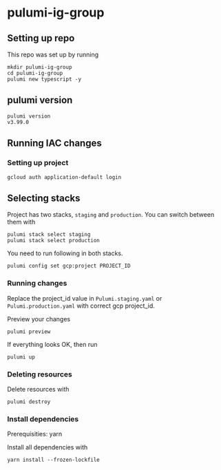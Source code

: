 # pulumi-ig-group

## Setting up repo

This repo was set up by running

``````
mkdir pulumi-ig-group
cd pulumi-ig-group
pulumi new typescript -y
``````

## pulumi version

``````
pulumi version
v3.99.0
``````


## Running IAC changes

### Setting up project


``````
gcloud auth application-default login
``````


## Selecting stacks

Project has two stacks, `staging` and `production`. You can switch between them with

`````
pulumi stack select staging
pulumi stack select production
`````

You need to run following in both stacks.

``````
pulumi config set gcp:project PROJECT_ID
``````

### Running changes


Replace the project_id value in  `Pulumi.staging.yaml` or `Pulumi.production.yaml` with correct gcp project_id.

Preview your changes

``````
pulumi preview
``````

If everything looks OK, then run

``````
pulumi up
``````

### Deleting resources

Delete resources with

``````
pulumi destroy
``````


### Install dependencies

Prerequisities: yarn


Install all dependencies with

`````
yarn install --frozen-lockfile
`````
